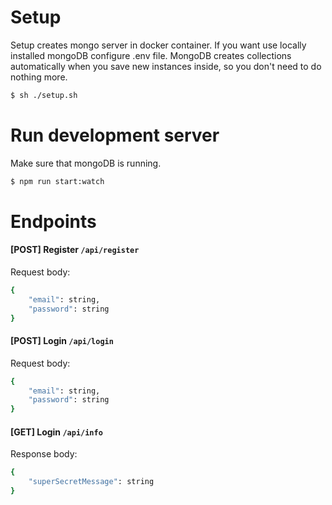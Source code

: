 # Setup

Setup creates mongo server in docker container. If you want use locally installed mongoDB configure 
.env file. MongoDB creates collections automatically when you save new instances inside, 
so you don't need to do nothing more.

```bash
$ sh ./setup.sh
```

# Run development server

Make sure that mongoDB is running.

```bash
$ npm run start:watch
```

# Endpoints

#### [POST] Register `/api/register`
Request body:
```bash
{
    "email": string,
    "password": string
}
```
#### [POST] Login `/api/login`
Request body:
```bash
{
    "email": string,
    "password": string
}
```

#### [GET] Login `/api/info`
Response body:
```bash
{
    "superSecretMessage": string
}
```
